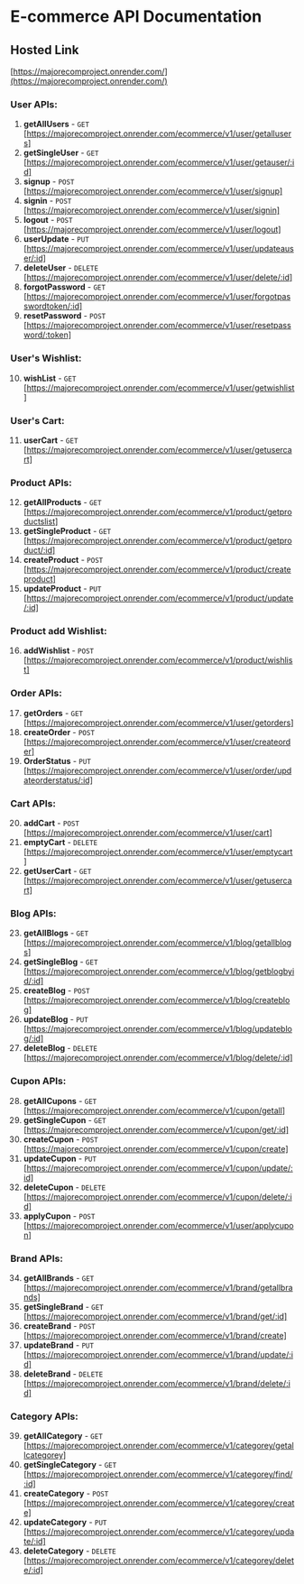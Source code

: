 # E-commerce API Documentation

## Hosted Link
[https://majorecomproject.onrender.com/](https://majorecomproject.onrender.com/)

### User APIs:
1. **getAllUsers** - `GET` [https://majorecomproject.onrender.com/ecommerce/v1/user/getallusers]
2. **getSingleUser** - `GET` [https://majorecomproject.onrender.com/ecommerce/v1/user/getauser/:id]
3. **signup** - `POST` [https://majorecomproject.onrender.com/ecommerce/v1/user/signup]
4. **signin** - `POST` [https://majorecomproject.onrender.com/ecommerce/v1/user/signin]
5. **logout** - `POST` [https://majorecomproject.onrender.com/ecommerce/v1/user/logout]
6. **userUpdate** - `PUT` [https://majorecomproject.onrender.com/ecommerce/v1/user/updateauser/:id]
7. **deleteUser** - `DELETE` [https://majorecomproject.onrender.com/ecommerce/v1/user/delete/:id]
8. **forgotPassword** - `GET` [https://majorecomproject.onrender.com/ecommerce/v1/user/forgotpasswordtoken/:id]
9. **resetPassword** - `POST` [https://majorecomproject.onrender.com/ecommerce/v1/user/resetpassword/:token]

### User's Wishlist:
10. **wishList** - `GET` [https://majorecomproject.onrender.com/ecommerce/v1/user/getwishlist]

### User's Cart:
11. **userCart** - `GET` [https://majorecomproject.onrender.com/ecommerce/v1/user/getusercart]

### Product APIs:
12. **getAllProducts** - `GET` [https://majorecomproject.onrender.com/ecommerce/v1/product/getproductslist]
13. **getSingleProduct** - `GET` [https://majorecomproject.onrender.com/ecommerce/v1/product/getproduct/:id]
14. **createProduct** - `POST` [https://majorecomproject.onrender.com/ecommerce/v1/product/createproduct]
15. **updateProduct** - `PUT` [https://majorecomproject.onrender.com/ecommerce/v1/product/update/:id]

### Product add Wishlist:
16. **addWishlist** - `POST` [https://majorecomproject.onrender.com/ecommerce/v1/product/wishlist]

### Order APIs:
17. **getOrders** - `GET` [https://majorecomproject.onrender.com/ecommerce/v1/user/getorders]
18. **createOrder** - `POST` [https://majorecomproject.onrender.com/ecommerce/v1/user/createorder]
19. **OrderStatus** - `PUT` [https://majorecomproject.onrender.com/ecommerce/v1/user/order/updateorderstatus/:id]

### Cart APIs:
20. **addCart** - `POST` [https://majorecomproject.onrender.com/ecommerce/v1/user/cart]
21. **emptyCart** - `DELETE` [https://majorecomproject.onrender.com/ecommerce/v1/user/emptycart]
22. **getUserCart** - `GET` [https://majorecomproject.onrender.com/ecommerce/v1/user/getusercart]

### Blog APIs:
23. **getAllBlogs** - `GET` [https://majorecomproject.onrender.com/ecommerce/v1/blog/getallblogs]
24. **getSingleBlog** - `GET` [https://majorecomproject.onrender.com/ecommerce/v1/blog/getblogbyid/:id]
25. **createBlog** - `POST` [https://majorecomproject.onrender.com/ecommerce/v1/blog/createblog]
26. **updateBlog** - `PUT` [https://majorecomproject.onrender.com/ecommerce/v1/blog/updateblog/:id]
27. **deleteBlog** - `DELETE` [https://majorecomproject.onrender.com/ecommerce/v1/blog/delete/:id]

### Cupon APIs:
28. **getAllCupons** - `GET` [https://majorecomproject.onrender.com/ecommerce/v1/cupon/getall]
29. **getSingleCupon** - `GET` [https://majorecomproject.onrender.com/ecommerce/v1/cupon/get/:id]
30. **createCupon** - `POST` [https://majorecomproject.onrender.com/ecommerce/v1/cupon/create]
31. **updateCupon** - `PUT` [https://majorecomproject.onrender.com/ecommerce/v1/cupon/update/:id]
32. **deleteCupon** - `DELETE` [https://majorecomproject.onrender.com/ecommerce/v1/cupon/delete/:id]
33. **applyCupon** - `POST` [https://majorecomproject.onrender.com/ecommerce/v1/user/applycupon]

### Brand APIs:
34. **getAllBrands** - `GET` [https://majorecomproject.onrender.com/ecommerce/v1/brand/getallbrands]
35. **getSingleBrand** - `GET` [https://majorecomproject.onrender.com/ecommerce/v1/brand/get/:id]
36. **createBrand** - `POST` [https://majorecomproject.onrender.com/ecommerce/v1/brand/create]
37. **updateBrand** - `PUT` [https://majorecomproject.onrender.com/ecommerce/v1/brand/update/:id]
38. **deleteBrand** - `DELETE` [https://majorecomproject.onrender.com/ecommerce/v1/brand/delete/:id]

### Category APIs:
39. **getAllCategory** - `GET` [https://majorecomproject.onrender.com/ecommerce/v1/categorey/getallcategorey]
40. **getSingleCategory** - `GET` [https://majorecomproject.onrender.com/ecommerce/v1/categorey/find/:id]
41. **createCategory** - `POST` [https://majorecomproject.onrender.com/ecommerce/v1/categorey/create]
42. **updateCategory** - `PUT` [https://majorecomproject.onrender.com/ecommerce/v1/categorey/update/:id]
43. **deleteCategory** - `DELETE` [https://majorecomproject.onrender.com/ecommerce/v1/categorey/delete/:id]

